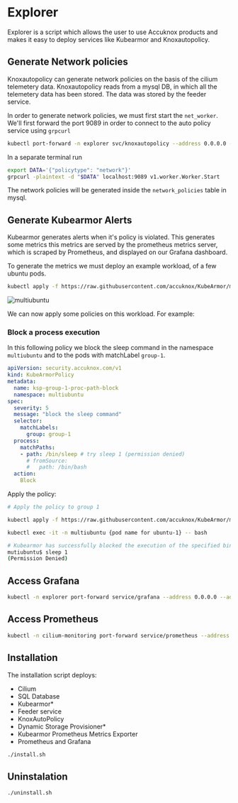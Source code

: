 # Explorer
Explorer is a script which allows the user to use Accuknox products and makes it easy to deploy services like Kubearmor and Knoxautopolicy.
## Generate Network policies

Knoxautopolicy can generate network policies on the basis of the cilium telemetery data. Knoxautopolicy reads from a mysql DB, in which all the telemetery data has been stored. The data was stored by the feeder service. 

In order to generate network policies, we must first start the `net_worker`.
We'll first forward the port 9089 in order to connect to the auto policy service using `grpcurl`
```bash
kubectl port-forward -n explorer svc/knoxautopolicy --address 0.0.0.0 --address :: 9089:9089
```

In a separate terminal run
```bash
export DATA='{"policytype": "network"}'
grpcurl -plaintext -d "$DATA" localhost:9089 v1.worker.Worker.Start
```

The network policies will be generated inside the `network_policies` table in mysql.


## Generate Kubearmor Alerts
Kubearmor generates alerts when it's policy is violated. This generates some metrics this metrics are served by the prometheus metrics server, which is scraped by Prometheus, and displayed on our Grafana dashboard.

To generate the metrics we must deploy an example workload, of a few ubuntu pods.
```bash
kubectl apply -f https://raw.githubusercontent.com/accuknox/KubeArmor/master/examples/multiubuntu/multiubuntu-deployment.yaml
```

![multiubuntu](https://github.com/accuknox/KubeArmor/raw/master/.gitbook/assets/multiubuntu.png)

We can now apply some policies on this workload. For example:
### Block a process execution

In this following policy we block the sleep command in the namespace `multiubuntu` and to the pods with matchLabel `group-1`.
```yaml
apiVersion: security.accuknox.com/v1
kind: KubeArmorPolicy
metadata:
  name: ksp-group-1-proc-path-block
  namespace: multiubuntu
spec:
  severity: 5
  message: "block the sleep command"
  selector:
    matchLabels:
      group: group-1
  process:
    matchPaths:
    - path: /bin/sleep # try sleep 1 (permission denied)
      # fromSource:
      #   path: /bin/bash
  action:
    Block
```
Apply the policy:
```bash
# Apply the policy to group 1

kubectl apply -f https://raw.githubusercontent.com/accuknox/KubeArmor/master/examples/multiubuntu/security-policies/ksp-group-1-proc-path-block.yaml

kubectl exec -it -n multiubuntu {pod name for ubuntu-1} -- bash

# Kubearmor has successfully blocked the execution of the specified binary!
mutiubuntu$ sleep 1
(Permission Denied)

```

## Access Grafana

```bash
kubectl -n explorer port-forward service/grafana --address 0.0.0.0 --address :: 3000:3000
```

## Access Prometheus
```bash
kubectl -n cilium-monitoring port-forward service/prometheus --address 0.0.0.0 --address :: 9090:9090
```



## Installation
The installation script deploys:
- Cilium
- SQL Database
- Kubearmor*
- Feeder service
- KnoxAutoPolicy
- Dynamic Storage Provisioner*
- Kubearmor Prometheus Metrics Exporter
- Prometheus and Grafana

```bash
./install.sh
```
## Uninstalation
```
./uninstall.sh
```